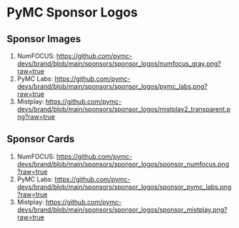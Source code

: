 # PyMC Sponsor Logos

## Sponsor Images
1. NumFOCUS: https://github.com/pymc-devs/brand/blob/main/sponsors/sponsor_logos/numfocus_gray.png?raw=true
2. PyMC Labs: https://github.com/pymc-devs/brand/blob/main/sponsors/sponsor_logos/pymc_labs.png?raw=true
3. Mistplay: https://github.com/pymc-devs/brand/blob/main/sponsors/sponsor_logos/mistplay2_transparent.png?raw=true

## Sponsor Cards

1. NumFOCUS: https://github.com/pymc-devs/brand/blob/main/sponsors/sponsor_logos/sponsor_numfocus.png?raw=true
2. PyMC Labs: https://github.com/pymc-devs/brand/blob/main/sponsors/sponsor_logos/sponsor_pymc_labs.png?raw=true
3. Mistplay: https://github.com/pymc-devs/brand/blob/main/sponsors/sponsor_logos/sponsor_mistplay.png?raw=true
